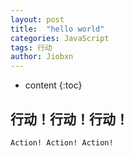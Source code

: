 ```yaml
---
layout: post
title:  "hello world"
categories: JavaScript
tags: 行动
author: Jiobxn
---
```


* content
{:toc}

## 行动！行动！行动！

```shell
Action! Action! Action!
```
